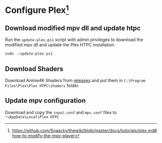 # Configure Plex[^1]

## Download modified mpv dll and update htpc

Run the `update-plex.ps1` script with admin privileges to download the modified mpv dll and update the Plex HTPC installation.

```powershell
sudo ./update-plex.ps1
```

## Download Shaders

Download Anime4K Shaders from [releases](https://github.com/bloc97/Anime4K/releases) and put them in `C:\Program Files\Plex\Plex HTPC\shaders` folder.

## Update mpv configuration

Download and copy the `input.conf` and `mpv.conf` files to `~\AppData\Local\Plex HTPC`

[^1]: <https://github.com/Snaacky/thewiki/blob/master/docs/tutorials/plex.md#how-to-modify-the-mpv-player>
